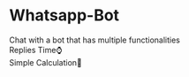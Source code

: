 # Whatsapp-Bot
Chat with a bot that has multiple functionalities<br>
Replies Time⌚<br>
Simple Calculation🧮<br>
